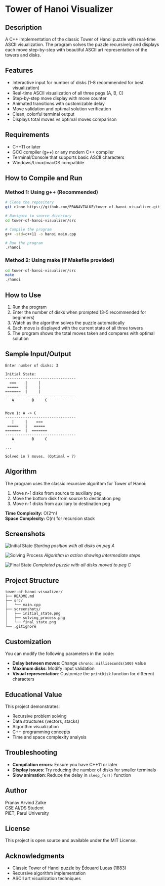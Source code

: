 # Tower of Hanoi Visualizer

## Description
A C++ implementation of the classic Tower of Hanoi puzzle with real-time ASCII visualization. The program solves the puzzle recursively and displays each move step-by-step with beautiful ASCII art representation of the towers and disks.

## Features
- Interactive input for number of disks (1-8 recommended for best visualization)
- Real-time ASCII visualization of all three pegs (A, B, C)
- Step-by-step move display with move counter
- Animated transitions with customizable delay
- Move validation and optimal solution verification
- Clean, colorful terminal output
- Displays total moves vs optimal moves comparison

## Requirements
- C++11 or later
- GCC compiler (g++) or any modern C++ compiler
- Terminal/Console that supports basic ASCII characters
- Windows/Linux/macOS compatible

## How to Compile and Run

### Method 1: Using g++ (Recommended)
```bash
# Clone the repository
git clone https://github.com/PRANAVZALKE/tower-of-hanoi-visualizer.git

# Navigate to source directory
cd tower-of-hanoi-visualizer/src

# Compile the program
g++ -std=c++11 -o hanoi main.cpp

# Run the program
./hanoi
```

### Method 2: Using make (if Makefile provided)
```bash
cd tower-of-hanoi-visualizer/src
make
./hanoi
```

## How to Use
1. Run the program
2. Enter the number of disks when prompted (3-5 recommended for beginners)
3. Watch as the algorithm solves the puzzle automatically
4. Each move is displayed with the current state of all three towers
5. The program shows the total moves taken and compares with optimal solution

## Sample Input/Output
```
Enter number of disks: 3

Initial State:
--------------------------------
  ===    |     |  
 =====   |     |  
=======  |     |  
--------------------------------
   A        B     C   


Move 1: A -> C
--------------------------------
   |     |    ===
 =====   |   =====
=======  |  =======
--------------------------------
   A        B     C   

...

Solved in 7 moves. (Optimal = 7)
```

## Algorithm
The program uses the classic recursive algorithm for Tower of Hanoi:
1. Move n-1 disks from source to auxiliary peg
2. Move the bottom disk from source to destination peg
3. Move n-1 disks from auxiliary to destination peg

**Time Complexity:** O(2^n)  
**Space Complexity:** O(n) for recursion stack

## Screenshots
![Initial State](screenshots/initial_state.png)
*Starting position with all disks on peg A*

![Solving Process](screenshots/solving_process.png)
*Algorithm in action showing intermediate steps*

![Final State](screenshots/final_state.png)
*Completed puzzle with all disks moved to peg C*

## Project Structure
```
tower-of-hanoi-visualizer/
├── README.md
├── src/
│   └── main.cpp
├── screenshots/
│   ├── initial_state.png
│   ├── solving_process.png
│   └── final_state.png
└── .gitignore
```

## Customization
You can modify the following parameters in the code:
- **Delay between moves**: Change `chrono::milliseconds(500)` value
- **Maximum disks**: Modify input validation
- **Visual representation**: Customize the `printDisk` function for different characters

## Educational Value
This project demonstrates:
- Recursive problem solving
- Data structures (vectors, stacks)
- Algorithm visualization
- C++ programming concepts
- Time and space complexity analysis

## Troubleshooting
- **Compilation errors**: Ensure you have C++11 or later
- **Display issues**: Try reducing the number of disks for smaller terminals
- **Slow animation**: Reduce the delay in `sleep_for()` function

## Author
Pranav Arvind Zalke  
CSE AI/DS Student  
PIET, Parul University

## License
This project is open source and available under the MIT License.

## Acknowledgments
- Classic Tower of Hanoi puzzle by Édouard Lucas (1883)
- Recursive algorithm implementation
- ASCII art visualization techniques
